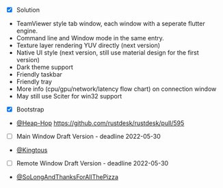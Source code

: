- [x] Solution
 - TeamViewer style tab window, each window with a seperate flutter engine.
 - Command line and Window mode in the same entry.
 - Texture layer rendering YUV directly (next version)
 - Native UI style (next version, still use material design for the first version)
 - Dark theme support
 - Friendly taskbar
 - Friendly tray
 - More info (cpu/gpu/network/latency flow chart) on connection window
 - May still use Sciter for win32 support
- [x] Bootstrap
 - [@Heap-Hop](https://github.com/Heap-Hop) https://github.com/rustdesk/rustdesk/pull/595
- [ ] Main Window Draft Version - deadline 2022-05-30
 - [@Kingtous](https://github.com/Kingtous)
- [ ] Remote Window Draft Version - deadline 2022-05-30
 - [@SoLongAndThanksForAllThePizza](https://github.com/SoLongAndThanksForAllThePizza)